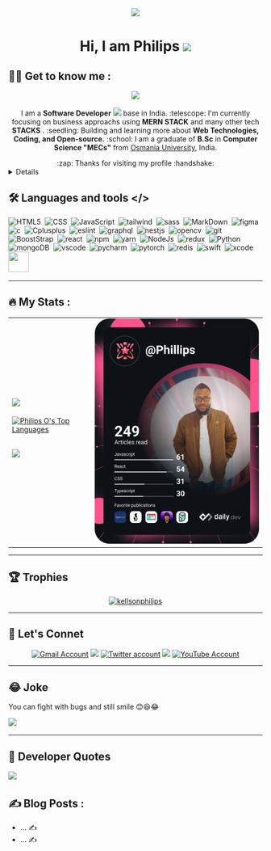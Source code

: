 <div id="header" align="center">
  <img src="https://media.giphy.com/media/M9gbBd9nbDrOTu1Mqx/giphy.gif" width="100"/>
</div>

<!-- -<div id="badges" align="center">
  <a href="https://www.linkedin.com/in/orji-philip-a3579b128/">
    <img src="https://img.shields.io/badge/LinkedIn-blue?style=for-the-badge&logo=linkedin&logoColor=white" alt="LinkedIn Badge"/>
  </a>
  <a href="https://www.instagram.com/tech_phills/">
    <img src="https://img.shields.io/badge/InstaGram-coral?style=for-the-badge&logo=instagram&logoColor=white" alt="Instagram Badge"/>
  </a>
  <a href="https://twitter.com/kellsonphilips">
    <img src="https://img.shields.io/badge/Twitter-blue?style=for-the-badge&logo=twitter&logoColor=white" alt="Twitter Badge"/>
  </a>
</div>
 -->
<h1 align="center">
  Hi, I am Philips 
  <img src="https://media.giphy.com/media/hvRJCLFzcasrR4ia7z/giphy.gif" width="80"/>
</h1>



<!-- <div align="center">
  <img src="https://media.giphy.com/media/dWesBcTLavkZuG35MI/giphy.gif" width="1000" height="400"/>
</div> -->


## :man_technologist: Get to know me :

<p align="center">
  <a href="https://github.com/jaypavasiya"><img src="https://readme-typing-svg.herokuapp.com?duration=3000&lines=I+am+Philip+Orji%20|+🤓🤝;Full%20Stack+Developer;Stack:MongoDB|+ExpressJs|+ReacJs|+NodeJs;Always+Ready+to+learn!;Tech+Enthusiast|+Funtionality+Intuitive;Content%20Creator%20|+Blogging+in%20progress;Developers+Startup&center=true&width=500&height=50"></a>
</p>

<!-- <p align="left"> <a href="https://twitter.com/intent/follow?screen_name=kellsonphilips" target="blank"><img src="https://img.shields.io/twitter/follow/kellsonphilips?logo=twitter&style=for-the-badge" alt="kellsonphilips" /></a> </p> -->

<p align="center">I am a <b>Software Developer</b> <img src="https://media.giphy.com/media/WUlplcMpOCEmTGBtBW/giphy.gif" width="30"> base in India.
  :telescope: I'm currently focusing on business approachs using <b>MERN STACK</b> and many other tech <b>STACKS</b> .   :seedling: Building and learning more about <b>Web Technologies, Coding, and Open-source.</b>   :school: I am a graduate of <b>B.Sc</b> in <b>Computer Science "MECs"</b> from <a href="https://www.osmania.ac.in">Osmania University</a>, India. </p>
<section align="center"> :zap: Thanks for visiting my profile :handshake: </section>  



<details>
<h3 align="left">Support:</h3>
<p><a href="https://github.com/sponsors/kellsonphilips">Sponsor me on Github</a></p> <br/>
<p><a href="https://ko-fi.com/kellsonphilips"> <img align="left" src="https://cdn.ko-fi.com/cdn/kofi3.png?v=3" height="50" width="210" alt="kellsonphilips" /></a></p><br><br>
</details>



## :hammer_and_wrench: Languages and tools </>

<div>
  <img src="https://cdn.jsdelivr.net/gh/devicons/devicon/icons/html5/html5-original.svg" title="HTML5" alt="HTML5" height="40" width="40" />&nbsp;
  <img src="https://cdn.jsdelivr.net/gh/devicons/devicon/icons/css3/css3-plain-wordmark.svg" title="CSS" alt="CSS" height="40" width="40" />&nbsp;
  <img src="https://cdn.jsdelivr.net/gh/devicons/devicon/icons/javascript/javascript-original.svg" title="JavaScript" alt="JavaScript" height="40" width="40" />&nbsp;
  <img src="https://cdn.jsdelivr.net/gh/devicons/devicon/icons/tailwindcss/tailwindcss-plain.svg" title="tailwind" alt="tailwind" height="40" width="40" />&nbsp;
  <img src="https://cdn.jsdelivr.net/gh/devicons/devicon/icons/sass/sass-original.svg" title="sass" alt="sass" height="40" width="40" />&nbsp;
  <img src="https://cdn.jsdelivr.net/gh/devicons/devicon/icons/markdown/markdown-original.svg" title="MarkDown" alt="MarkDown" height="40" width="40" />&nbsp;
   <img src="https://cdn.jsdelivr.net/gh/devicons/devicon/icons/figma/figma-original.svg" title="Figma" alt="figma" height="40" width="40" />&nbsp;
  <img src="https://cdn.jsdelivr.net/gh/devicons/devicon/icons/c/c-original.svg" title="c" alt="c" height="40" width="40" />&nbsp;
   <img src="https://cdn.jsdelivr.net/gh/devicons/devicon/icons/cplusplus/cplusplus-original.svg" title="Cplusplus" alt="Cplusplus" height="40" width="40" />&nbsp;
   <img src="https://cdn.jsdelivr.net/gh/devicons/devicon/icons/eslint/eslint-original.svg" title="eslint" alt="eslint" height="40" width="40" />&nbsp;
   <img src="https://cdn.jsdelivr.net/gh/devicons/devicon/icons/graphql/graphql-plain-wordmark.svg" title="graphql" alt="graphql" height="40" width="40" />&nbsp;
  <img src="https://cdn.jsdelivr.net/gh/devicons/devicon/icons/nestjs/nestjs-plain.svg" title="nestjs" alt="nestjs" height="40" width="40" />&nbsp;
  <img src="https://cdn.jsdelivr.net/gh/devicons/devicon/icons/opencv/opencv-original.svg" title="opencv" alt="opencv" height="40" width="40" />&nbsp;
  <img src="https://cdn.jsdelivr.net/gh/devicons/devicon/icons/git/git-original-wordmark.svg" title="git" alt="git" height="40" width="40" />&nbsp;
  <img src="https://cdn.jsdelivr.net/gh/devicons/devicon/icons/bootstrap/bootstrap-original-wordmark.svg" title="BoostStrap" alt="BoostStrap" height="40" width="40" />&nbsp;
  <img src="https://cdn.jsdelivr.net/gh/devicons/devicon/icons/react/react-original-wordmark.svg" title="react" alt="react" height="40" width="40" />&nbsp;
  <img src="https://cdn.jsdelivr.net/gh/devicons/devicon/icons/npm/npm-original-wordmark.svg" title="npm" alt="npm" height="40" width="40" />&nbsp;
  <img src="https://cdn.jsdelivr.net/gh/devicons/devicon/icons/yarn/yarn-original.svg" title="yarn" alt="yarn" height="40" width="40" />&nbsp;
  <img src="https://cdn.jsdelivr.net/gh/devicons/devicon/icons/nodejs/nodejs-original-wordmark.svg" title="NodeJs" alt="NodeJs" height="40" width="40" />&nbsp;
   <img src="https://cdn.jsdelivr.net/gh/devicons/devicon/icons/redux/redux-original.svg" title="Redux" alt="redux" height="40" width="40" />&nbsp;
  <img src="https://cdn.jsdelivr.net/gh/devicons/devicon/icons/python/python-original.svg" title="python" alt="Python" height="40" width="40" />&nbsp;
  <img src="https://cdn.jsdelivr.net/gh/devicons/devicon/icons/mongodb/mongodb-original-wordmark.svg" title="mongoDB" alt="mongoDB" height="40" width="40" />&nbsp;
  <img src="https://cdn.jsdelivr.net/gh/devicons/devicon/icons/vscode/vscode-original-wordmark.svg" title="vscode" alt="vscode" height="40" width="40" />&nbsp;
  <img src="https://cdn.jsdelivr.net/gh/devicons/devicon/icons/pycharm/pycharm-original.svg" title="pycharm" alt="pycharm" height="40" width="40" />&nbsp;
  <img src="https://cdn.jsdelivr.net/gh/devicons/devicon/icons/pytorch/pytorch-original.svg" title="pytorch" alt="pytorch" height="40" width="40" />&nbsp;
  <img src="https://cdn.jsdelivr.net/gh/devicons/devicon/icons/redis/redis-original.svg" title="redis" alt="redis" height="40" width="40" />&nbsp;
  <img src="https://cdn.jsdelivr.net/gh/devicons/devicon/icons/swift/swift-original.svg" title="swift" alt="swift" height="40" width="40" />&nbsp;
  <img src="https://cdn.jsdelivr.net/gh/devicons/devicon/icons/xcode/xcode-original.svg" title="xcode" alt="xcode" height="40" width="40" />&nbsp;
  <img src="" title="" alt="" height="40" width="40" />&nbsp;
</div>

---

## :fire: My Stats :

<!-- [![GitHub Streak](http://github-readme-streak-stats.herokuapp.com?user=kellsonphilips&theme=bear&background=000000)](https://git.io/streak-stats)
 -->
<table>
<tr>
<td>
<a href="http://www.github.com/kellsonphilips"><img src="https://github-readme-streak-stats.herokuapp.com/?user=kellsonphilips&theme=bear&background=000000" width="500" /></a>
</br>
</br>
<a href="https://github.com/kellsonphilips"><img alt="Philips O's Top Languages" src="https://github-readme-stats.vercel.app/api/top-langs/?username=kellsonphilips&langs_count=8&count_private=true&layout=compact&theme=bear&background=000000" width="500" /></a>
</br>
</br>
<p><a href="#"><img src="https://github-readme-stats.vercel.app/api?username=kellsonphilips&show_icons=true&count_private=true&theme=bear" width="500"></a></p>
</td>
<td>
<a href="https://app.daily.dev/Phillips"><img src="https://github.com/kellsonphilips/kellsonphilips/blob/main/devcard.svg" width="500" alt="Philips O's Dev Card"/></a>
</td>
</tr>
</table>

---

## 🏆 Trophies
<p align="center"> <a href="https://github.com/kellsonphilips"><img
      src="https://github-profile-trophy.vercel.app/?username=kellsonphilips&row=1&column=7&theme=algolia" alt="kellsonphilips" /></a>  </p>



<!-- ## ⚡ Recent GitHub Activity -->

<!-- <a href="https://github.com/kellsonphilips"><img alt="Philip's Activity Graph" src="https://activity-graph.herokuapp.com/graph?username=kellsonphilips&custom_title=Philip's%20Contribution%20Graph&theme=react-dark" /></a> -->

---

## 👥 Let's Connet

<p align="center">
<a href="mailto:kellsonphilips+github@gmail.com">
  <img src="https://cdn.worldvectorlogo.com/logos/official-gmail-icon-2020-.svg" title="Gmail" alt="Gmail Account" height="50" width="40"/></a>
<a href = "https://www.linkedin.com/in/orji-philip-a3579b128/"><img src="https://img.icons8.com/fluent/48/000000/linkedin.png"/></a>
<a href = "https://twitter.com/kellsonphilips"><img src="https://cdn.jsdelivr.net/gh/devicons/devicon/icons/twitter/twitter-original.svg"  title="Twitter" alt="Twitter account" height="50" width="40"/></a>
<a href = "https://www.instagram.com/tech_phills/"><img src="https://img.icons8.com/fluent/48/000000/instagram-new.png"/></a>
<a href="https://www.youtube.com/channel/UCEfBPodD8bxLqMYoGi3ZC6A">
  <img src="https://cdn.worldvectorlogo.com/logos/youtube-icon.svg" title="YouTube" alt="YouTube Account" height="50" width="40"/></a>
</p>

<!---![Profile View Counter](https://komarev.com/ghpvc/?username=kellsonphilips)-->

<hr/>

## 😂 Joke
<p> You can fight with bugs and still smile 😊😆😂 </p>
<div>
<img src='https://readme-jokes.vercel.app/api?hideBorder&theme=algolia' />
</div>

<hr/>

## :open_book: Developer Quotes
![](https://quotes-github-readme.vercel.app/api?type=horizontal&theme=algolia)


## :writing_hand: Blog Posts :

  - ... :writing_hand:
  - ... :writing_hand:
